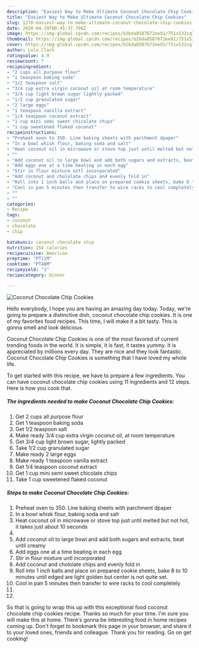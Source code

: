 ```yaml
---
description: "Easiest Way to Make Ultimate Coconut Chocolate Chip Cookies"
title: "Easiest Way to Make Ultimate Coconut Chocolate Chip Cookies"
slug: 1278-easiest-way-to-make-ultimate-coconut-chocolate-chip-cookies
date: 2020-04-29T00:45:37.796Z
image: https://img-global.cpcdn.com/recipes/b2bda8587672ee91/751x532cq70/coconut-chocolate-chip-cookies-recipe-main-photo.jpg
thumbnail: https://img-global.cpcdn.com/recipes/b2bda8587672ee91/751x532cq70/coconut-chocolate-chip-cookies-recipe-main-photo.jpg
cover: https://img-global.cpcdn.com/recipes/b2bda8587672ee91/751x532cq70/coconut-chocolate-chip-cookies-recipe-main-photo.jpg
author: Lola Clark
ratingvalue: 4.9
reviewcount: 7
recipeingredient:
- "2 cups all purpose flour"
- "1 teaspoon baking soda"
- "1/2 teaspoon salt"
- "3/4 cup extra virgin coconut oil at room temperature"
- "3/4 cup light brown sugar lightly packed"
- "1/2 cup granulated sugar"
- "2 large eggs"
- "1 teaspoon vanilla extract"
- "1/4 teaspoon coconut extract"
- "1 cup mini semi sweet chicolate chips"
- "1 cup sweetened flaked coconut"
recipeinstructions:
- "Preheat oven to 350. Line baking sheets with parchment dpaper"
- "In a bowl whisk flour, baking soda and salt"
- "Heat coconut oil in microwave or stove top just until melted but not hot, it takes just about 10 seconds"
- ""
- "Add coconut oil to large bowl and add both sugars and extracts, beat until creamy"
- "Add eggs one at a time beating in each egg"
- "Stir in flour mixture untl incorporated"
- "Add coconut and chololate chips and evenly fold in"
- "Roll into 1 inch balls and place on prepared cookie sheets, bake 8 to 10 minutes until edged are light golden but center is not quite set."
- "Cool in pan 5 minutes then transfer to wire racks to cool completely"
- ""
- ""
categories:
- Recipe
tags:
- coconut
- chocolate
- chip

katakunci: coconut chocolate chip 
nutrition: 254 calories
recipecuisine: American
preptime: "PT11M"
cooktime: "PT48M"
recipeyield: "1"
recipecategory: Dinner

---
```



![Coconut Chocolate Chip Cookies](https://img-global.cpcdn.com/recipes/b2bda8587672ee91/751x532cq70/coconut-chocolate-chip-cookies-recipe-main-photo.jpg)

Hello everybody, I hope you are having an amazing day today. Today, we're going to prepare a distinctive dish, coconut chocolate chip cookies. It is one of my favorites food recipes. This time, I will make it a bit tasty. This is gonna smell and look delicious.

Coconut Chocolate Chip Cookies is one of the most favored of current trending foods in the world. It is simple, it is fast, it tastes yummy. It is appreciated by millions every day. They are nice and they look fantastic. Coconut Chocolate Chip Cookies is something that I have loved my whole life.




To get started with this recipe, we have to prepare a few ingredients. You can have coconut chocolate chip cookies using 11 ingredients and 12 steps. Here is how you cook that.

<!--inarticleads1-->

##### The ingredients needed to make Coconut Chocolate Chip Cookies:

1. Get 2 cups all purpose flour
1. Get 1 teaspoon baking soda
1. Get 1/2 teaspoon salt
1. Make ready 3/4 cup extra virgin coconut oil, at room temperature
1. Get 3/4 cup light brown sugar, lightly packed
1. Take 1/2 cup granulated sugar
1. Make ready 2 large eggs
1. Make ready 1 teaspoon vanilla extract
1. Get 1/4 teaspoon coconut extract
1. Get 1 cup mini semi sweet chicolate chips
1. Take 1 cup sweetened flaked coconut




<!--inarticleads2-->

##### Steps to make Coconut Chocolate Chip Cookies:

1. Preheat oven to 350. Line baking sheets with parchment dpaper
1. In a bowl whisk flour, baking soda and salt
1. Heat coconut oil in microwave or stove top just until melted but not hot, it takes just about 10 seconds
1. 
1. Add coconut oil to large bowl and add both sugars and extracts, beat until creamy
1. Add eggs one at a time beating in each egg
1. Stir in flour mixture untl incorporated
1. Add coconut and chololate chips and evenly fold in
1. Roll into 1 inch balls and place on prepared cookie sheets, bake 8 to 10 minutes until edged are light golden but center is not quite set.
1. Cool in pan 5 minutes then transfer to wire racks to cool completely
1. 
1. 




So that is going to wrap this up with this exceptional food coconut chocolate chip cookies recipe. Thanks so much for your time. I'm sure you will make this at home. There's gonna be interesting food in home recipes coming up. Don't forget to bookmark this page in your browser, and share it to your loved ones, friends and colleague. Thank you for reading. Go on get cooking!
